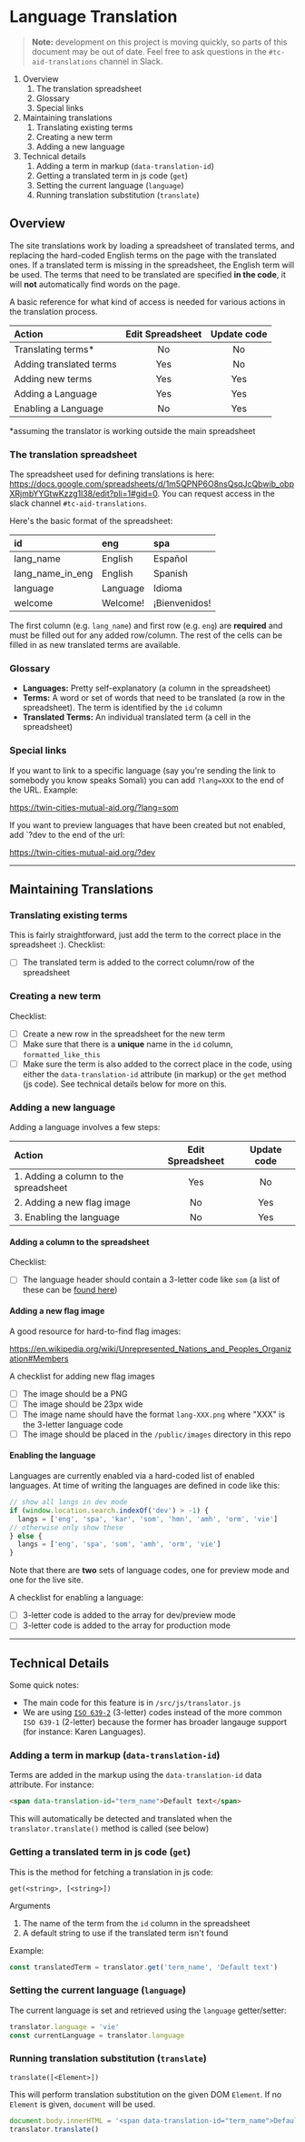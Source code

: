 # Language Translation

> **Note:** development on this project is moving quickly, so parts of this document may be out of date. Feel free to ask questions in the `#tc-aid-translations` channel in Slack.

1. Overview
   1. The translation spreadsheet
   2. Glossary
   3. Special links
2. Maintaining translations
   1. Translating existing terms
   2. Creating a new term
   3. Adding a new language
3. Technical details
   1. Adding a term in markup (`data-translation-id`)
   2. Getting a translated term in js code (`get`)
   3. Setting the current language (`language`)
   4. Running translation substitution (`translate`)

## Overview

The site translations work by loading a spreadsheet of translated terms, and replacing the hard-coded English terms on the page with the translated ones. If a translated term is missing in the spreadsheet, the English term will be used. The terms that need to be translated are specified **in the code**, it will **not** automatically find words on the page. 

A basic reference for what kind of access is needed for various actions in the translation process. 

| Action | Edit Spreadsheet | Update code |
| :-----------------| :-: | :-: |
| Translating terms* | No | No |
| Adding translated terms | Yes | No |
| Adding new terms | Yes | Yes | 
| Adding a Language | Yes | Yes | 
| Enabling a Language | No | Yes |

*assuming the translator is working outside the main spreadsheet

### The translation spreadsheet

The spreadsheet used for defining translations is here: https://docs.google.com/spreadsheets/d/1m5QPNP6O8nsQsqJcQbwib_obpXRjmbYYGtwKzzg1l38/edit?pli=1#gid=0. You can request access in the slack channel `#tc-aid-translations`.

Here's the basic format of the spreadsheet:

| id | eng | spa | 
| :--------- | :-------- |:--------- |
| lang_name | English | Español |
| lang_name_in_eng | English | Spanish |
| language | Language | Idioma |
| welcome | Welcome! | ¡Bienvenidos! |

The first column (e.g. `lang_name`) and first row (e.g. `eng`) are **required** and must be filled out for any added row/column. The rest of the cells can be filled in as new translated terms are available.

### Glossary

 * **Languages:** Pretty self-explanatory (a column in the spreadsheet)
 * **Terms:** A word or set of words that need to be translated (a row in the spreadsheet). The term is identified by the `id` column
 * **Translated Terms:** An individual translated term (a cell in the spreadsheet)

### Special links

If you want to link to a specific language (say you're sending the link to somebody you know speaks Somali) you can add `?lang=XXX` to the end of the URL. Example: 

https://twin-cities-mutual-aid.org/?lang=som

If you want to preview languages that have been created but not enabled, add `?dev to the end of the url:

https://twin-cities-mutual-aid.org/?dev

---

## Maintaining Translations

### Translating existing terms

This is fairly straightforward, just add the term to the correct place in the spreadsheet :). Checklist:

 - [ ] The translated term is added to the correct column/row of the spreadsheet

### Creating a new term

Checklist:

 - [ ] Create a new row in the spreadsheet for the new term
 - [ ] Make sure that there is a **unique** name in the `id` column, `formatted_like_this`
 - [ ] Make sure the term is also added to the correct place in the code, using either the `data-translation-id` attribute (in markup) or the `get` method (js code). See technical details below for more on this.

### Adding a new language

Adding a language involves a few steps:

| Action | Edit Spreadsheet | Update code |
| :-----------------| :-: | :-: |
| 1. Adding a column to the spreadsheet | Yes | No |
| 2. Adding a new flag image | No | Yes |
| 3. Enabling the language | No | Yes | 

#### Adding a column to the spreadsheet

Checklist:

 - [ ] The language header should contain a 3-letter code like `som` (a list of these can be [found here](https://en.wikipedia.org/wiki/List_of_ISO_639-2_codes)) 

#### Adding a new flag image

A good resource for hard-to-find flag images:

https://en.wikipedia.org/wiki/Unrepresented_Nations_and_Peoples_Organization#Members

A checklist for adding new flag images

 - [ ] The image should be a PNG
 - [ ] The image should be 23px wide
 - [ ] The image name should have the format `lang-XXX.png` where "XXX" is the 3-letter language code
 - [ ] The image should be placed in the `/public/images` directory in this repo

#### Enabling the language

Languages are currently enabled via a hard-coded list of enabled languages. At time of writing the languages are defined in code like this:

```js
// show all langs in dev mode
if (window.location.search.indexOf('dev') > -1) {
  langs = ['eng', 'spa', 'kar', 'som', 'hmn', 'amh', 'orm', 'vie']
// otherwise only show these
} else {
  langs = ['eng', 'spa', 'som', 'amh', 'orm', 'vie']
}
```

Note that there are **two** sets of language codes, one for preview mode and one for the live site.

A checklist for enabling a language:

 - [ ] 3-letter code is added to the array for dev/preview mode
 - [ ] 3-letter code is added to the array for production mode

---

## Technical Details

Some quick notes:

 * The main code for this feature is in `/src/js/translator.js`
 * We are using [`ISO 639-2`](https://en.wikipedia.org/wiki/List_of_ISO_639-2_codes) (3-letter) codes instead of the more common `ISO 639-1` (2-letter) because the former has broader langauge support (for instance: Karen Languages).

 ### Adding a term in markup (`data-translation-id`)

 Terms are added in the markup using the `data-translation-id` data attribute. For instance:

 ```html
 <span data-translation-id="term_name">Default text</span>
 ```
This will automatically be detected and translated when the `translator.translate()` method is called (see below)

 ### Getting a translated term in js code (`get`)

 This is the method for fetching a translation in js code:

`get(<string>, [<string>])`

Arguments

1. The name of the term from the `id` column in the spreadsheet
2. A default string to use if the translated term isn't found

Example:


 ```js
const translatedTerm = translator.get('term_name', 'Default text')
 ```

### Setting the current language (`language`)

The current language is set and retrieved using the `language` getter/setter:

```js
translator.language = 'vie'
const currentLanguage = translator.language
```

### Running translation substitution (`translate`)

`translate([<Element>])`

This will perform translation substitution on the given DOM `Element`. If no `Element` is given, `document` will be used.

```js
document.body.innerHTML = '<span data-translation-id="term_name">Default text</span>'
translator.translate()
```